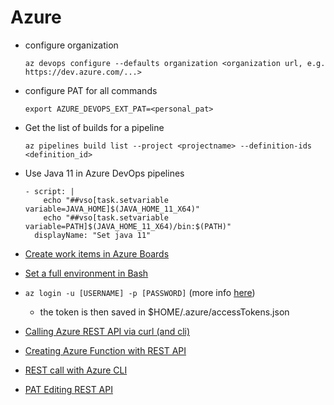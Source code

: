 # Azure

- configure organization
  ```
  az devops configure --defaults organization <organization url, e.g. https://dev.azure.com/...>
  ```

- configure PAT for all commands
  ```
  export AZURE_DEVOPS_EXT_PAT=<personal_pat>
  ```

- Get the list of builds for a pipeline
  ```
  az pipelines build list --project <projectname> --definition-ids <definition_id>
  ```

- Use Java 11 in Azure DevOps pipelines
  ```
  - script: |
      echo "##vso[task.setvariable variable=JAVA_HOME]$(JAVA_HOME_11_X64)"
      echo "##vso[task.setvariable variable=PATH]$(JAVA_HOME_11_X64)/bin:$(PATH)"
    displayName: "Set java 11"
  ```

- [Create work items in Azure Boards](https://docs.microsoft.com/en-us/cli/azure/boards/work-item?view=azure-cli-latest#az-boards-work-item-create)

- [Set a full environment in Bash](https://docs.microsoft.com/en-us/azure/devops/pipelines/tasks/utility/bash?view=azure-devops)

- `az login -u [USERNAME] -p [PASSWORD]` (more info [here](https://docs.microsoft.com/en-us/cli/azure/authenticate-azure-cli))

  - the token is then saved in $HOME/.azure/accessTokens.json

- [Calling Azure REST API via curl (and cli)](https://mauridb.medium.com/calling-azure-rest-api-via-curl-eb10a06127)

- [Creating Azure Function with REST API](https://zikalino.github.io/blog/2019/03/27/creating-azure-function-app-using-rest-api/)

- [REST call with Azure CLI](https://docs.microsoft.com/en-us/cli/azure/reference-index?view=azure-cli-latest#az-rest)

- [PAT Editing REST API](https://docs.microsoft.com/en-us/rest/api/azure/devops/tokens/pats/create?view=azure-devops-rest-7.1)
